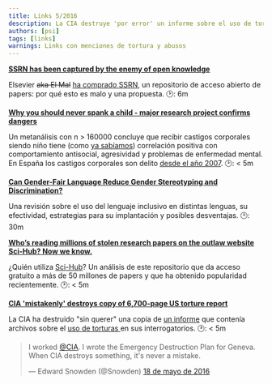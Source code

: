 ```yaml
---
title: Links 5/2016
description: La CIA destruye 'por error' un informe sobre el uso de tortura y otros links
authors: [psi]
tags: [links]
warnings: Links con menciones de tortura y abusos
---
```


[**SSRN has been captured by the enemy of open knowledge**](https://medium.com/@PaulGowder/ssrn-has-been-captured-by-the-enemy-of-open-knowledge-b3e5bca6751d)

Elsevier ~~aka El Mal~~ [ha comprado SSRN](https://www.elsevier.com/connect/ssrn-the-leading-social-science-and-humanities-repository-and-online-community-joins-elsevier), un repositorio de acceso abierto de papers: por qué esto es malo y una propuesta. :clock2:: 6m

[**Why you should never spank a child - major research project confirms dangers**](http://www.telegraph.co.uk/science/2016/04/26/why-you-should-never-spank-a-child---major-research-project-conf)

Un metanálisis con n > 160000 concluye que recibir castigos corporales siendo niño tiene (como [ya sabíamos](https://en.wikipedia.org/wiki/Corporal_punishment_in_the_home#Effects_on_behaviour_and_development)) correlación positiva con comportamiento antisocial, agresividad y problemas de enfermedad mental. En España los castigos corporales son delito [desde el año 2007](http://www.endcorporalpunishment.org/progress/country-reports/spain.html). :clock2:: < 5m

[**Can Gender-Fair Language Reduce Gender Stereotyping and Discrimination?**](http://www.ncbi.nlm.nih.gov/pmc/articles/PMC4735429)

Una revisión sobre el uso del lenguaje inclusivo en distintas lenguas, su efectividad, estrategias para su implantación y posibles desventajas. :clock2:: 30m

[**Who’s reading millions of stolen research papers on the outlaw website Sci-Hub? Now we know.**](https://www.washingtonpost.com/news/local/wp/2016/04/28/whos-reading-millions-of-stolen-research-papers-on-the-outlaw-site-sci-hub-now-we-know)

¿Quién utiliza [Sci-Hub](https://en.wikipedia.org/wiki/Sci-Hub)? Un análisis de este repositorio que da acceso gratuito a más de 50 millones de papers y que ha obtenido popularidad recientemente. :clock2:: < 5m

[**CIA 'mistakenly' destroys copy of 6,700-page US torture report**](http://www.independent.co.uk/news/world/americas/cia-mistakenly-destroys-copy-of-6700-page-us-torture-report-feinstein-a7034096.html)

La CIA ha destruido "sin querer" una copia de [un informe](https://en.wikipedia.org/wiki/Senate_Intelligence_Committee_report_on_CIA_torture) que contenía archivos sobre el [uso de torturas ](https://en.wikipedia.org/wiki/Enhanced_interrogation_techniques) en sus interrogatorios. :clock2:: < 5m

<blockquote data-lang="es"><p lang="en" dir="ltr">I worked <a href="https://twitter.com/CIA">@CIA</a>. I wrote the Emergency Destruction Plan for Geneva. When CIA destroys something, it&#39;s never a mistake.</p>&mdash; Edward Snowden (@Snowden) <a href="https://twitter.com/Snowden/status/732991012340137988">18 de mayo de 2016</a></blockquote>
